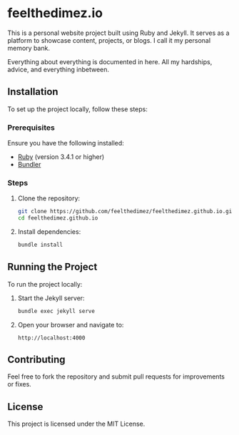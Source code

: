 # feelthedimez.io

This is a personal website project built using Ruby and Jekyll. It serves as a platform to showcase content, projects, or blogs. I call it my personal memory bank.

Everything about everything is documented in here. All my hardships, advice, and everything inbetween.

## Installation

To set up the project locally, follow these steps:

### Prerequisites
Ensure you have the following installed:
- [Ruby](https://guides.rubyonrails.org/install_ruby_on_rails.html) (version 3.4.1 or higher)
- [Bundler](https://bundler.io/)

### Steps
1. Clone the repository:
    ```bash
    git clone https://github.com/feelthedimez/feelthedimez.github.io.git
    cd feelthedimez.github.io
    ```

2. Install dependencies:
    ```bash
    bundle install
    ```

## Running the Project

To run the project locally:
1. Start the Jekyll server:
    ```bash
    bundle exec jekyll serve
    ```

2. Open your browser and navigate to:
    ```
    http://localhost:4000
    ```

## Contributing

Feel free to fork the repository and submit pull requests for improvements or fixes.

## License

This project is licensed under the MIT License.